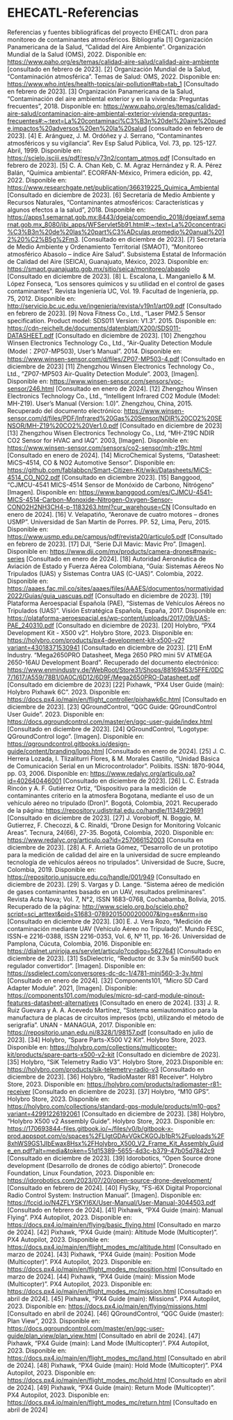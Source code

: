 # EHECATL-Referencias
Referencias y fuentes bibliográficas del proyecto EHECATL: dron para monitoreo de contaminantes atmosféricos.
Bibliografía
[1]	Organización Panamericana de la Salud, “Calidad del Aire Ambiente”. Organización Mundial de la Salud (OMS), 2022. Disponible en: https://www.paho.org/es/temas/calidad-aire-salud/calidad-aire-ambiente [consultado en febrero de 2023].
[2]	Organización Mundial de la Salud, “Contaminación atmosférica”. Temas de Salud: OMS, 2022. Disponible en: https://www.who.int/es/health-topics/air-pollution#tab=tab_1 [Consultado en febrero de 2023].
[3]	Organización Panamericana de la Salud, “Contaminación del aire ambiental exterior y en la vivienda: Preguntas frecuentes”, 2018. Disponible en: https://www.paho.org/es/temas/calidad-aire-salud/contaminacion-aire-ambiental-exterior-vivienda-preguntas-frecuentes#:~:text=La%20contaminaci%C3%B3n%20del%20aire%20puede,impactos%20adversos%20en%20la%20salud [consultado en febrero de 2023].
[4]	E. Aránguez, J. M. Ordóñez y J. Serrano, “Contaminantes atmosféricos y su vigilancia”. Rev Esp Salud Pública, Vol. 73, pp. 125-127. Abril, 1999. Disponible en: https://scielo.isciii.es/pdf/resp/v73n2/contam_atmos.pdf [Consultado en febrero de 2023].
[5]	C. A. Chan Keb, C. M. Agraz Hernández y R. A. Pérez Balán, “Química ambiental”. ECORFAN-México, Primera edición, pp. 42, 2022. Disponible en: https://www.researchgate.net/publication/366319225_Quimica_Ambiental [Consultado en diciembre de 2023].
[6]	Secretaría de Medio Ambiente y Recursos Naturales, “Contaminantes atmosféricos: Características y algunos efectos a la salud”, 2018. Disponible en: https://apps1.semarnat.gob.mx:8443/dgeia/compendio_2018/dgeiawf.semarnat.gob.mx_8080/ibi_apps/WFServlet5b91.html#:~:text=La%20concentraci%C3%B3n%20de%20las%20part%C3%ADculas,promedio%20anual%2012%20%C2%B5g%2Fm3. [Consultado en diciembre de 2023].
[7]	Secretaría de Medio Ambiente y Ordenamiento Territorial (SMAOT), “Monitoreo atmosférico Abasolo – índice Aire Salud”. Subsistema Estatal de Información de Calidad del Aire (SEICA), Guanajuato, México, 2023. Disponible en: https://smaot.guanajuato.gob.mx/sitio/seica/monitoreo/abasolo [Consultado en diciembre de 2023].
[8]	L. Escalona, L. Manganiello & M. López Fonseca, “Los sensores químicos y su utilidad en el control de gases contaminantes”. Revista Ingeniería UC, Vol. 19.  Facultad de Ingeniería, pp. 75, 2012. Disponible en: http://servicio.bc.uc.edu.ve/ingenieria/revista/v19n1/art09.pdf [Consultado en febrero de 2023].
[9]	Nova Fitness Co., Ltd., “Laser PM2.5 Sensor specification. Product model: SDS011 Version: V1.3”. 2015. Disponible en: https://cdn-reichelt.de/documents/datenblatt/X200/SDS011-DATASHEET.pdf [Consultado en diciembre de 2023].
[10]	Zhengzhou Winsen Electronics Technology Co., Ltd., “Air-Quality Detection Module (Model：ZP07-MP503), User’s Manual”. 2014. Disponible en: https://www.winsen-sensor.com/d/files/ZP07-MP503-4.pdf [Consultado en diciembre de 2023]
[11]	Zhengzhou Winsen Electronics Technology Co., Ltd., “ZP07-MP503 Air-Quality Detection Module”. 2003, [Imagen]. Disponible en: https://www.winsen-sensor.com/sensors/voc-sensor/246.html [Consultado en enero de 2024].
[12]	Zhengzhou Winsen Electronics Technology Co., Ltd., “Intelligent Infrared CO2 Module (Model: MH-Z19). User’s Manual (Version: 1.0)”. Zhengzhou, China, 2015. Recuperado del documento electrónico: https://www.winsen-sensor.com/d/files/PDF/Infrared%20Gas%20Sensor/NDIR%20CO2%20SENSOR/MH-Z19%20CO2%20Ver1.0.pdf [Consultado en diciembre de 2023]
[13]	Zhengzhou Wisen Electronics Technology Co., Ltd, “MH-Z19C NDIR CO2 Sensor for HVAC and IAQ”. 2003, [Imagen]. Disponible en: https://www.winsen-sensor.com/sensors/co2-sensor/mh-z19c.html [Consultado en enero de 2024].
[14]	MicroChemical Systems, “Datasheet: MiCS–4514, CO & NO2 Automotive Sensor”. Disponible en: https://github.com/fablabbcn/Smart-Citizen-Kit/wiki/Datasheets/MiCS-4514_CO_NO2.pdf [Consultado en diciembre 2023].
[15]	Banggood, “CJMCU-4541 MICS-4514 Sensor de Monóxido de Carbono, Nitrógeno” [Imagen]. Disponible en: https://www.banggood.com/es/CJMCU-4541-MICS-4514-Carbon-Monoxide-Nitrogen-Oxygen-Sensor-CONO2H2NH3CH4-p-1183263.html?cur_warehouse=CN [Consultado en enero de 2024].
[16]	V. Velapatiño, “Aeronave de cuatro motores – drones USMP”. Universidad de San Martín de Porres. PP. 52, Lima, Peru, 2015. Disponible en: https://www.usmp.edu.pe/campus/pdf/revista20/articulo5.pdf [Consultado en febrero de 2023].
[17]	DJI, “Serie DJI Mavic: Mavic Pro”. [Imagen]. Disponible en: https://www.dji.com/mx/products/camera-drones#mavic-series [Consultado en enero de 2024].
[18]	Autoridad Aeronáutica de Aviación de Estado y Fuerza Aérea Colombiana, “Guía: Sistemas Aéreos No Tripulados (UAS) y Sistemas Contra UAS (C-UAS)”. Colombia, 2022. Disponible en: https://aaaes.fac.mil.co/sites/aaaes/files/AAAES/documentos/normatividad2022/Guias/guia_uascuas.pdf [Consultado en diciembre de 2023].
[19]	Plataforma Aeroespacial Española (PAE), “Sistemas de Vehículos Aéreos no Tripulados (UAS)”. Visión Estratégica Española, España, 2017. Disponible en: https://plataforma-aeroespacial.es/wp-content/uploads/2017/09/UAS-PAE_240310.pdf [Consultado en diciembre de 2023].
[20]	Holybro, “PX4 Development Kit - X500 v2”. Holybro Store, 2023. Disponible en: https://holybro.com/products/px4-development-kit-x500-v2?variant=43018371530941 [Consultado en diciembre de 2023].
[21]	EnM Industry. “Mega2650PRO Datasheet, Mega 2650 PRO mini 5V ATMEGA 2650-16AU Development Board”.  Recuperado del documento electrónico: https://www.enmindustry.de/WebRoot/Store31/Shops/88169453/5FFE/0DC7/1617/A559/78B1/0A0C/6D12/6D9F/Mega2650PRO-Datasheet.pdf [Consultado em diciembre de 2023]
[22]	Pixhawk, “PX4 User Guide (main): Holybro Pixhawk 6C”. 2023. Disponible en: https://docs.px4.io/main/en/flight_controller/pixhawk6c.html [Consultado en diciembre de 2023].
[23]	QGroundControl, “QGC Guide: QGroundControl User Guide”. 2023. Disponible en: https://docs.qgroundcontrol.com/master/en/qgc-user-guide/index.html [Consultado en diciembre de 2023].
[24]	QGroundControl, “Logotype: QGroundControl logo”. [Imagen]. Disponible en: https://qgroundcontrol.gitbooks.io/design-guide/content/branding/logo.html [Consultado en enero de 2024].
[25]	J. C. Herrera Lozada, I. Tlizaliturri Flores, & M. Morales Castillo, “Unidad Básica de Comunicación Serial en un Microcontrolador”. Polibits. ISSN: 1870-9044, pp. 03, 2006. Disponible en: https://www.redalyc.org/articulo.oa?id=402640446001 [Consultado en diciembre de 2023].
[26]	L. C. Estrada Rincón y A. F. Gutiérrez Ortiz, “Dispositivo para la medición de contaminantes criterio en la atmosfera Bogotana, mediante el uso de un vehículo aéreo no tripulado (Dron)”. Bogotá, Colombia, 2021. Recuperado de la página: https://repository.udistrital.edu.co/handle/11349/29691 [Consultado en diciembre de 2023].
[27]	J. Vorobioff, N. Boggio, M. Gutierrez, F. Checozzi, & C. Rinaldi, “Drone Design for Monitoring Volcanic Areas”. Tecnura, 24(66), 27-35. Bogotá, Colombia, 2020. Disponible en: https://www.redalyc.org/articulo.oa?id=257066152003 [Consulta en diciembre de 2023].
[28]	A. F. Arrieta Gómez, “Desarrollo de un prototipo para la medición de calidad del aire en la universidad de sucre empleando tecnología de vehículos aéreos no tripulados”. Universidad de Sucre, Sucre, Colombia, 2019. Disponible en: https://repositorio.unisucre.edu.co/handle/001/949 [Consultado en diciembre de 2023].
[29]	S. Vargas y D. Lange. “Sistema aéreo de medición de gases contaminantes basado en un UAV, resultados preliminares”. Revista Acta Nova; Vol. 7, N°2, ISSN 1683-0768, Cochabamba, Bolivia, 2015. Recuperado de la página: http://www.scielo.org.bo/scielo.php?script=sci_arttext&pid=S1683-07892015000200007&lng=es&nrm=iso [Consultado en diciembre de 2023].
[30]	E. J. Vera Rozo, “Medición de contaminación mediante UAV (Vehículo Aéreo no Tripulado)”. Mundo FESC, ISSN-e 2216-0388, ISSN 2216-0353, Vol. 6, Nº 11, pp. 16-26. Universidad de Pamplona, Cúcuta, Colombia, 2016. Disponible en: https://dialnet.unirioja.es/servlet/articulo?codigo=5627641 [Consultado en diciembre de 2023].
[31]	SsDielectric, “Reductor dc 3.3v 5a mini560 buck regulador convertidor”. [Imagen]. Disponible en: https://ssdielect.com/conversores-dc-dc-1/4781-mini560-3-3v.html [Consultado en enero de 2024].
[32]	Components101, “Micro SD Card Adapter Module”. 2021, [Imagen]. Disponible: https://components101.com/modules/micro-sd-card-module-pinout-features-datasheet-alternatives [Consultado en enero de 2024].
[33]	J. R. Ruiz Guevara y A. A. Acevedo Martínez, “Sistema semiautomático para la manufactura de placas de circuitos impresos (pcb), utilizando el método de serigrafía”. UNAN - MANAGUA, 2017. Disponible en: https://repositorio.unan.edu.ni/8328/1/98157.pdf [consultado en julio de 2023].
[34]	Holybro, “Spare Parts-X500 V2 Kit”. Holybro Store, 2023. Disponible en: https://holybro.com/collections/multicopter-kit/products/spare-parts-x500-v2-kit [Consultado en diciembre de 2023].
[35]	Holybro, “SiK Telemetry Radio V3”. Holybro Store, 2023.Disponible en: https://holybro.com/products/sik-telemetry-radio-v3 [Consultado en diciembre de 2023].
[36]	Holybro, “RadioMaster R81 Receiver”. Holybro Store, 2023. Disponible en: https://holybro.com/products/radiomaster-r81-receiver [Consultado en diciembre de 2023].
[37]	Holybro, “M10 GPS”. Holybro Store, 2023. Disponible en: https://holybro.com/collections/standard-gps-module/products/m10-gps?variant=42991226192061 [Consultado en diciembre de 2023].
[38]	Holybro, “Holybro X500 v2 Assembly Guide”. Holybro Store, 2023. Disponible en: https://170693844-files.gitbook.io/~/files/v0/b/gitbook-x-prod.appspot.com/o/spaces%2FLIgtGDAvVGkCKGOJb1bR%2Fuploads%2F8xhWS9GS1JIbEwax8Hsx%2FHolybro_X500_V2_Frame_Kit_Assembly_Guide_en.pdf?alt=media&token=51d15389-5655-4d3c-b379-47b05d7842c9 [Consultado en diciembre de 2023].
[39]	Idorobotics, “Open Source drone development (Desarrollo de drones de código abierto)”. Dronecode Foundation, Linux Foundation, 2023. Disponible en: https://idorobotics.com/2023/07/20/open-source-drone-development/ [Consultado en febrero de 2024].
[40]	FlySky, “FS-i6X Digital Proporcional Radio Control System: Instruction Manual”. [Imagen]. Disponible en: https://fccid.io/N4ZFLYSKYI6X/User-Manual/User-Manual-3044503.pdf [Consultado en febrero de 2024].
[41]	Pixhawk, “PX4 Guide (main): Manual Flying”. PX4 Autopilot, 2023. Disponible en: https://docs.px4.io/main/en/flying/basic_flying.html [Consultado en marzo de 2024].
[42]	Pixhawk, “PX4 Guide (main): Altitude Mode (Multicopter)”. PX4 Autopilot, 2023. Disponible en: https://docs.px4.io/main/en/flight_modes_mc/altitude.html [Consultado en marzo de 2024].
[43]	Pixhawk, “PX4 Guide (main): Position Mode (Multicopter)”. PX4 Autopilot, 2023. Disponible en: https://docs.px4.io/main/en/flight_modes_mc/position.html [Consultado en marzo de 2024].
[44]	Pixhawk, “PX4 Guide (main): Mission Mode (Multicopter)”. PX4 Autopilot, 2023. Disponible en: https://docs.px4.io/main/en/flight_modes_mc/mission.html [Consultado en abril de 2024].
[45]	Pixhawk, “PX4 Guide (main): Missions”. PX4 Autopilot, 2023. Disponible en: https://docs.px4.io/main/en/flying/missions.html [Consultado en abril de 2024].
[46]	QGroundControl, “QGC Guide (master): Plan View”, 2023. Disponible en: https://docs.qgroundcontrol.com/master/en/qgc-user-guide/plan_view/plan_view.html [Consultado en abril de 2024].
[47]	Pixhawk, “PX4 Guide (main): Land Mode (Multicopter)”. PX4 Autopilot, 2023. Disponible en: https://docs.px4.io/main/en/flight_modes_mc/land.html [Consultado en abril de 2024].
[48]	Pixhawk, “PX4 Guide (main): Hold Mode (Multicopter)”. PX4 Autopilot, 2023. Disponible en: https://docs.px4.io/main/en/flight_modes_mc/hold.html [Consultado en abril de 2024].
[49]	Pixhawk, “PX4 Guide (main): Return Mode (Multicopter)”. PX4 Autopilot, 2023. Disponible en: https://docs.px4.io/main/en/flight_modes_mc/return.html [Consultado en abril de 2024]
